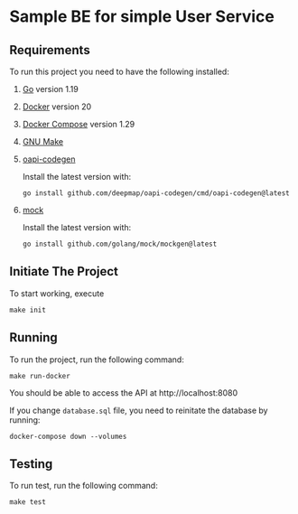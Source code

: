# Sample BE for simple User Service

## Requirements

To run this project you need to have the following installed:

1. [Go](https://golang.org/doc/install) version 1.19
2. [Docker](https://docs.docker.com/get-docker/) version 20
3. [Docker Compose](https://docs.docker.com/compose/install/) version 1.29
4. [GNU Make](https://www.gnu.org/software/make/)
5. [oapi-codegen](https://github.com/deepmap/oapi-codegen)

    Install the latest version with:
    ```
    go install github.com/deepmap/oapi-codegen/cmd/oapi-codegen@latest
    ```
6. [mock](https://github.com/golang/mock)

    Install the latest version with:
    ```
    go install github.com/golang/mock/mockgen@latest
    ```

## Initiate The Project

To start working, execute

```
make init
```

## Running

To run the project, run the following command:

```
make run-docker
```

You should be able to access the API at http://localhost:8080

If you change `database.sql` file, you need to reinitate the database by running:

```
docker-compose down --volumes
```

## Testing

To run test, run the following command:

```
make test
```
